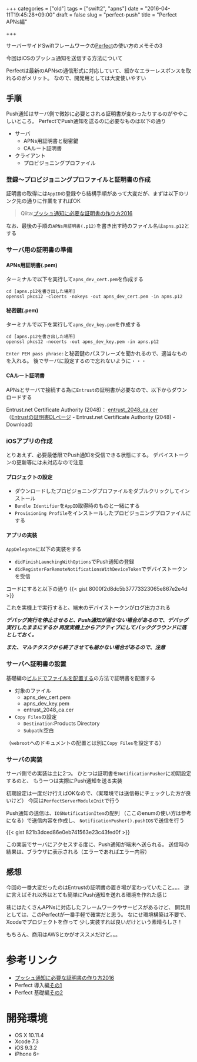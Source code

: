 +++
categories = ["old"]
tags = ["swift2", "apns"]
date = "2016-04-11T19:45:28+09:00"
draft = false
slug = "perfect-push"
title = "Perfect APNs編"

+++

サーバーサイドSwiftフレームワークの[Perfect](https://perfect.org/)の使い方のメモその3

今回はiOSのプッシュ通知を送信する方法について

Perfectは最新のAPNsの通信形式に対応していて、細かなエラーレスポンスを取れるのがメリット。
なので、開発用としては大変使いやすい

<!--more-->
## 手順
Push通知はサーバ側で微妙に必要とされる証明書が変わったりするのがややこしいところ。
PerfectでPush通知を送るのに必要なものは以下の通り

- サーバ
  - APNs用証明書と秘密鍵
  - CAルート証明書
- クライアント
  - プロビジョニングプロファイル

### 登録〜プロビジョニングプロファイルと証明書の作成
証明書の取得には`AppID`の登録やら結構手順があって大変だが、まずは以下のリンク先の通りに作業をすればOK

> Qiita:[プッシュ通知に必要な証明書の作り方2016](http://qiita.com/natsumo/items/d5cc1d0be427ca3af1cb)

なお、最後の手順の`APNs用証明書(.p12)`を書き出す時のファイル名は`apns.p12`とする

### サーバ用の証明書の準備
#### APNs用証明書(.pem)
ターミナルで以下を実行して`apns_dev_cert.pem`を作成する
```
cd [apns.p12を書き出した場所]
openssl pkcs12 -clcerts -nokeys -out apns_dev_cert.pem -in apns.p12
```

#### 秘密鍵(.pem)
ターミナルで以下を実行して`apns_dev_key.pem`を作成する
```
cd [apns.p12を書き出した場所]
openssl pkcs12 -nocerts -out apns_dev_key.pem -in apns.p12
```
`Enter PEM pass phrase:`と秘密鍵のパスフレーズを聞かれるので、適当なものを入れる。
後でサーバに設定するので忘れないように・・・

#### CAルート証明書
APNsとサーバで接続する為に`Entrust`の証明書が必要なので、以下からダウンロードする

Entrust.net Certificate Authority (2048)：
[entrust_2048_ca.cer](https://www.entrust.com/root-certificates/entrust_2048_ca.cer)  
（[Entrustの証明書DLページ](https://www.entrust.com/get-support/ssl-certificate-support/root-certificate-downloads/
) - Entrust.net Certificate Authority (2048) - Download）


### iOSアプリの作成
とりあえず、必要最低限でPush通知を受信できる状態にする。
デバイストークンの更新等には未対応なので注意

#### プロジェクトの設定
- ダウンロードしたプロビジョニングプロファイルをダブルクリックしてインストール
- `Bundle Identifier`を`AppID`取得時のものと一緒にする
- `Provisioning Profile`をインストールしたプロビジョニングプロファイルにする

#### アプリの実装
`AppDelegate`に以下の実装をする

- `didFinishLaunchingWithOptions`でPush通知の登録
- `didRegisterForRemoteNotificationsWithDeviceToken`でデバイストークンを受信

コードにすると以下の通り
{{< gist 8000f2d8dc5b37773323065e867e2e4d >}}

これを実機上で実行すると、端末のデバイストークンがログ出力される

***デバッグ実行を停止させると、Push通知が届かない場合があるので、デバッグ実行したままにするか
再度実機上からアクティブにしてバックグラウンドに落としておく。***

***また、マルチタスクから終了させても届かない場合があるので、注意***

### サーバへ証明書の設置
基礎編の[ビルドでファイルを配置する](../perfect-2/)の方法で証明書を配置する

- 対象のファイル
  - apns_dev_cert.pem
  - apns_dev_key.pem
  - entrust_2048_ca.cer
- `Copy Files`の設定
  - `Destination`:Products Directory
  - `Subpath`:空白

（`webroot`へのドキュメントの配置とは別に`Copy Files`を設定する）

### サーバの実装
サーバ側での実装は主に2つ。
ひとつは証明書を`NotificationPusher`に初期設定するのと、
もう一つは実際にPush通知を送る実装

初期設定は一度だけ行えばOKなので、（実環境では送信毎にチェックした方が良いけど）
今回は`PerfectServerModuleInit`で行う

Push通知の送信は、`IOSNotificationItem`の配列
（ここのenumの使い方は参考になる）で送信内容を作成し、
`NotificationPusher().pushIOS`で送信を行う

{{< gist 821b3dced86e0eb741563e23c43fed0f >}}

この実装でサーバにアクセスする度に、Push通知が端末へ送られる。
送信時の結果は、ブラウザに表示される（エラーであればエラー内容）

## 感想
今回の一番大変だったのはEntrustの証明書の置き場が変わっていたこと。。。
逆に言えばそれ以外はとても簡単にPush通知を送れる環境を作れた感じ

巷にはたくさんAPNsに対応したフレームワークやサービスがあるけど、
開発用としては、このPerfectが一番手軽で確実だと思う。
なにせ環境構築は不要で、Xcodeでプロジェクトを作って
少し実装すれば良いだけという素晴らしさ！

もちろん、商用はAWSとかがオススメだけど。。。


# 参考リンク
- [プッシュ通知に必要な証明書の作り方2016](http://qiita.com/natsumo/items/d5cc1d0be427ca3af1cb)
- Perfect 導入編[その1](../perfect-1/)
- Perfect 基礎編[その2](../perfect-2/)

# 開発環境
+ OS X 10.11.4
+ Xcode 7.3
+ iOS 9.3.2
+ iPhone 6+

